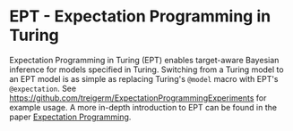 # EPT - Expectation Programming in Turing

Expectation Programming in Turing (EPT) enables target-aware Bayesian inference for models specified in Turing. 
Switching from a Turing model to an EPT model is as simple as replacing Turing's `@model` macro with EPT's `@expectation`.
See https://github.com/treigerm/ExpectationProgrammingExperiments for example usage.
A more in-depth introduction to EPT can be found in the paper [Expectation Programming](https://arxiv.org/abs/2106.04953).